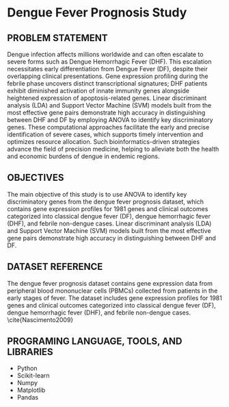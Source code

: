 # Dengue Fever Prognosis Study

## PROBLEM STATEMENT
Dengue infection affects millions worldwide and can often escalate to severe forms such as Dengue Hemorrhagic Fever (DHF). This escalation necessitates early differentiation from Dengue Fever (DF), despite their overlapping clinical presentations. Gene expression profiling during the febrile phase uncovers distinct transcriptional signatures; DHF patients exhibit diminished activation of innate immunity genes alongside heightened expression of apoptosis-related genes. Linear discriminant analysis (LDA) and Support Vector Machine (SVM) models built from the most effective gene pairs demonstrate high accuracy in distinguishing between DHF and DF by employing ANOVA to identify key discriminatory genes. These computational approaches facilitate the early and precise identification of severe cases, which supports timely intervention and optimizes resource allocation. Such bioinformatics-driven strategies advance the field of precision medicine, helping to alleviate both the health and economic burdens of dengue in endemic regions.

## OBJECTIVES
The main objective of this study is to use ANOVA to identify key discriminatory genes from the dengue fever prognosis dataset, which contains gene expression profiles for 1981 genes and clinical outcomes categorized into classical dengue fever (DF), dengue hemorrhagic fever (DHF), and febrile non-dengue cases. Linear discriminant analysis (LDA) and Support Vector Machine (SVM) models built from the most effective gene pairs demonstrate high accuracy in distinguishing between DHF and DF.

## DATASET REFERENCE
The dengue fever prognosis dataset contains gene expression data from peripheral blood mononuclear cells (PBMCs) collected from patients in the early stages of fever. The dataset includes gene expression profiles for 1981 genes and clinical outcomes categorized into classical dengue fever (DF), dengue hemorrhagic fever (DHF), and febrile non-dengue cases. \cite{Nascimento2009}

 ## PROGRAMING LANGUAGE, TOOLS, AND LIBRARIES
 * Python
 * Scikit-learn
 * Numpy
 * Matplotlib
 * Pandas
